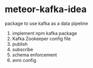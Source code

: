 # meteor-kafka-idea
package to use kafka as a data pipeline

1. implement npm kafka package
2. Kafka Zookeeper config file
3. publish
4. subscribe
5. schema enforcement
6. avro config
